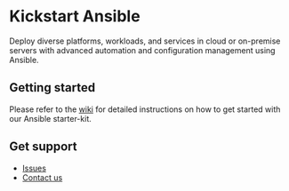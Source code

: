 # Kickstart Ansible
Deploy diverse platforms, workloads, and services in cloud or on-premise servers with advanced automation and configuration management using Ansible.


## Getting started
Please refer to the [wiki](https://github.com/sloopstash/kickstart-ansible/wiki) for detailed instructions on how to get started with our Ansible starter-kit.


## Get support
- [Issues](https://github.com/sloopstash/kickstart-ansible/issues)
- [Contact us](https://sloopstash.com/contact.html)

